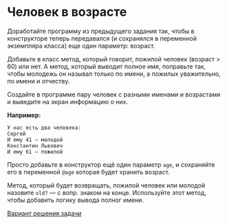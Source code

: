 # Человек в возрасте 

Доработайте программу из предыдущего задания так, чтобы в конструкторе теперь передавался (и сохранялся в переменной экземпляра класса) еще один параметр: возраст. 

Добавьте в класс метод, который говорит, пожилой человек (возраст > 60) или нет. А метод, который выводит полное имя, поправьте так, чтобы молодежь он называл только по имени, а пожилых уважительно, по имени и отчеству.

Создайте в программе пару человек с разными именами и возрастами и выведите на экран информацию о них.

**Например:**

```
У нас есть два человека:
Сергей
И ему 41 — молодой
Константин Львович
И ему 61 — пожилой
```

<div class="rubyrush-task-hint">

Просто добавьте в конструктор ещё один параметр `age`, и сохраняйте его в переменной `@age` которая будет хранить возраст. 

Метод, который будет возвращать, пожилой человек или молодой назовите `old?` — с вопр. знаком на конце. Используйте этот метод, чтобы добавить логику вывода полног имени.

</div>


<div class="rubyrush-task-answer">


<p>
<a href="https://github.com/aristofun/rubyrush-path/tree/master/steps/classes-objects-03/solution/" class="rubyrush-task-solution-link">Вариант решения задачи</a>
</p>

</div>
